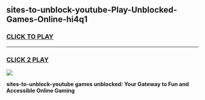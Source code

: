 
## sites-to-unblock-youtube-Play-Unblocked-Games-Online-hi4q1
<h3>
<a href="https://premium76.site?title=sites-to-unblock-youtube&ref=25A">CLICK TO PLAY</a></h3>
<hr>

<h3>
<a href="https://premium76.site?title=sites-to-unblock-youtube&ref=25A">CLICK 2 PLAY</a>
  
</h3>

<a href="https://premium76.site?title=sites-to-unblock-youtube&ref=25A"><img src="https://clearcache.store/games.png"></a>


**sites-to-unblock-youtube games unblocked: Your Gateway to Fun and Accessible Online Gaming**
